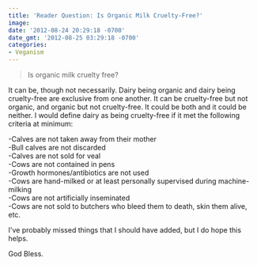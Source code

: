 ```yaml
---
title: 'Reader Question: Is Organic Milk Cruelty-Free?'
image: 
date: '2012-08-24 20:29:18 -0700'
date_gmt: '2012-08-25 03:29:18 -0700'
categories:
- Veganism
---
```

<blockquote>Is organic milk cruelty free?</blockquote>
<p>It can be, though not necessarily. Dairy being organic and dairy being cruelty-free are exclusive from one another. It can be cruelty-free but not organic, and organic but not cruelty-free. It could be both and it could be neither. I would define dairy as being cruelty-free if it met the following criteria at minimum:</p>
<p>-Calves are not taken away from their mother<br />
-Bull calves are not discarded<br />
-Calves are not sold for veal<br />
-Cows are not contained in pens<br />
-Growth hormones/antibiotics are not used<br />
-Cows are hand-milked or at least personally supervised during machine-milking<br />
-Cows are not artificially inseminated<br />
-Cows are not sold to butchers who bleed them to death, skin them alive, etc.</p>
<p>I've probably missed things that I should have added, but I do hope this helps.</p>
<p>God Bless.</p>
